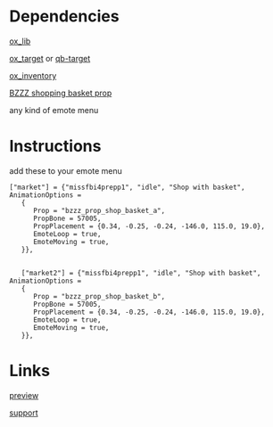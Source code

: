 # Dependencies

[ox_lib](https://github.com/overextended/ox_lib)

[ox_target](https://github.com/overextended/ox_target)
or
[qb-target](https://github.com/qbcore-framework/qb-target)

[ox_inventory](https://github.com/overextended/ox_inventory)

[BZZZ shopping basket prop](https://bzzz.tebex.io/package/5580495)

any kind of emote menu

# Instructions

add these to your emote menu
```
["market"] = {"missfbi4prepp1", "idle", "Shop with basket", AnimationOptions =
   {
      Prop = "bzzz_prop_shop_basket_a",
      PropBone = 57005,
      PropPlacement = {0.34, -0.25, -0.24, -146.0, 115.0, 19.0},
      EmoteLoop = true,
      EmoteMoving = true,
   }},


   ["market2"] = {"missfbi4prepp1", "idle", "Shop with basket", AnimationOptions =
   {
      Prop = "bzzz_prop_shop_basket_b",
      PropBone = 57005,
      PropPlacement = {0.34, -0.25, -0.24, -146.0, 115.0, 19.0},
      EmoteLoop = true,
      EmoteMoving = true,
   }},
```
# Links
[preview](https://youtu.be/u3QC1gm0j6M)

[support](https://dsc.gg/tropicgalxy)
